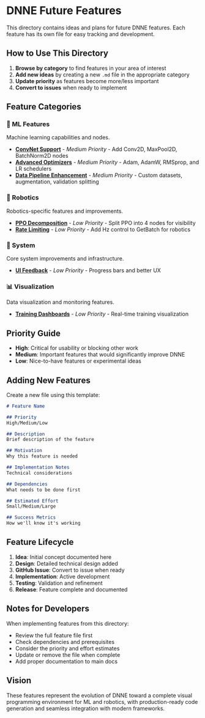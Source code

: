 # DNNE Future Features

This directory contains ideas and plans for future DNNE features. Each feature has its own file for easy tracking and development.

## How to Use This Directory

1. **Browse by category** to find features in your area of interest
2. **Add new ideas** by creating a new `.md` file in the appropriate category
3. **Update priority** as features become more/less important
4. **Convert to issues** when ready to implement

## Feature Categories


### 🧠 ML Features
Machine learning capabilities and nodes.

- **[ConvNet Support](ml-features/convnet-support.md)** - *Medium Priority* - Add Conv2D, MaxPool2D, BatchNorm2D nodes
- **[Advanced Optimizers](ml-features/advanced-optimizers.md)** - *Medium Priority* - Adam, AdamW, RMSprop, and LR schedulers
- **[Data Pipeline Enhancement](ml-features/data-pipeline.md)** - *Medium Priority* - Custom datasets, augmentation, validation splitting

### 🤖 Robotics
Robotics-specific features and improvements.

- **[PPO Decomposition](robotics/ppo-decomposition.md)** - *Low Priority* - Split PPO into 4 nodes for visibility
- **[Rate Limiting](robotics/rate-limiting.md)** - *Low Priority* - Add Hz control to GetBatch for robotics

### 🔧 System
Core system improvements and infrastructure.

- **[UI Feedback](system/ui-feedback.md)** - *Low Priority* - Progress bars and better UX

### 📊 Visualization
Data visualization and monitoring features.

- **[Training Dashboards](visualization/training-dashboards.md)** - *Low Priority* - Real-time training visualization

## Priority Guide

- **High**: Critical for usability or blocking other work
- **Medium**: Important features that would significantly improve DNNE
- **Low**: Nice-to-have features or experimental ideas

## Adding New Features

Create a new file using this template:

```markdown
# Feature Name

## Priority
High/Medium/Low

## Description
Brief description of the feature

## Motivation
Why this feature is needed

## Implementation Notes
Technical considerations

## Dependencies
What needs to be done first

## Estimated Effort
Small/Medium/Large

## Success Metrics
How we'll know it's working
```

## Feature Lifecycle

1. **Idea**: Initial concept documented here
2. **Design**: Detailed technical design added
3. **GitHub Issue**: Convert to issue when ready
4. **Implementation**: Active development
5. **Testing**: Validation and refinement
6. **Release**: Feature complete and documented

## Notes for Developers

When implementing features from this directory:
- Review the full feature file first
- Check dependencies and prerequisites
- Consider the priority and effort estimates
- Update or remove the file when complete
- Add proper documentation to main docs

## Vision

These features represent the evolution of DNNE toward a complete visual programming environment for ML and robotics, with production-ready code generation and seamless integration with modern frameworks.